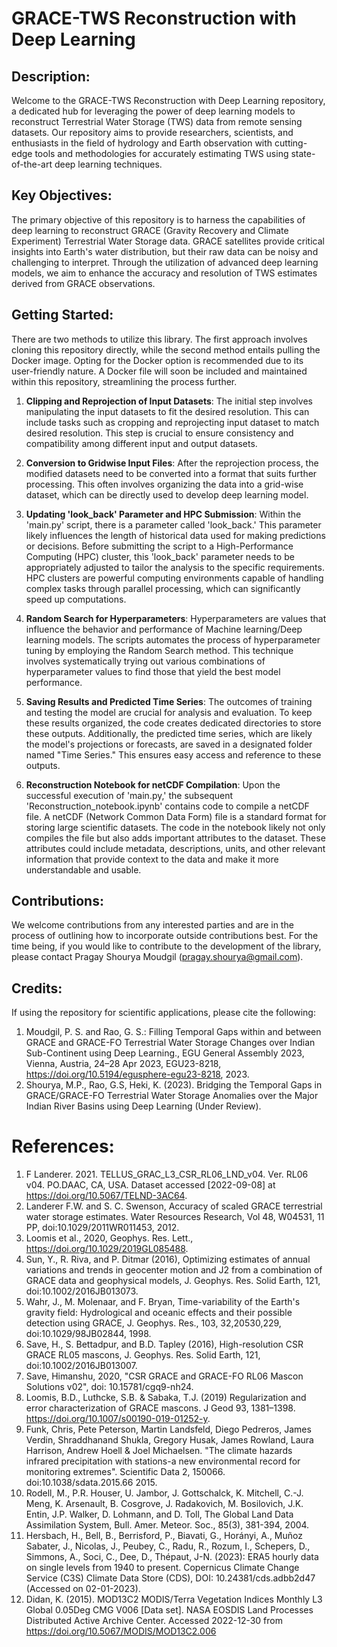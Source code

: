 # GRACE-TWS Reconstruction with Deep Learning

## Description:
Welcome to the GRACE-TWS Reconstruction with Deep Learning repository, a dedicated hub for leveraging the power of deep learning models to reconstruct Terrestrial Water Storage (TWS) data from remote sensing datasets. Our repository aims to provide researchers, scientists, and enthusiasts in the field of hydrology and Earth observation with cutting-edge tools and methodologies for accurately estimating TWS using state-of-the-art deep learning techniques.

## Key Objectives:
The primary objective of this repository is to harness the capabilities of deep learning to reconstruct GRACE (Gravity Recovery and Climate Experiment) Terrestrial Water Storage data. GRACE satellites provide critical insights into Earth's water distribution, but their raw data can be noisy and challenging to interpret. Through the utilization of advanced deep learning models, we aim to enhance the accuracy and resolution of TWS estimates derived from GRACE observations.

## Getting Started:
There are two methods to utilize this library. The first approach involves cloning this repository directly, while the second method entails pulling the Docker image. Opting for the Docker option is recommended due to its user-friendly nature. A Docker file will soon be included and maintained within this repository, streamlining the process further.

1. **Clipping and Reprojection of Input Datasets**: The initial step involves manipulating the input datasets to fit the desired resolution. This can include tasks such as cropping and reprojecting input dataset to match desired resolution. This step is crucial to ensure consistency and compatibility among different input and output datasets.

2. **Conversion to Gridwise Input Files**: After the reprojection process, the modified datasets need to be converted into a format that suits further processing. This often involves organizing the data into a grid-wise dataset, which can be directly used to develop deep learning model.

3. **Updating 'look_back' Parameter and HPC Submission**: Within the 'main.py' script, there is a parameter called 'look_back.' This parameter likely influences the length of historical data used for making predictions or decisions. Before submitting the script to a High-Performance Computing (HPC) cluster, this 'look_back' parameter needs to be appropriately adjusted to tailor the analysis to the specific requirements. HPC clusters are powerful computing environments capable of handling complex tasks through parallel processing, which can significantly speed up computations.

4. **Random Search for Hyperparameters**: Hyperparameters are values that influence the behavior and performance of Machine learning/Deep learning models. The scripts automates the process of hyperparameter tuning by employing the Random Search method. This technique involves systematically trying out various combinations of hyperparameter values to find those that yield the best model performance.

5. **Saving Results and Predicted Time Series**: The outcomes of training and testing the model are crucial for analysis and evaluation. To keep these results organized, the code creates dedicated directories to store these outputs. Additionally, the predicted time series, which are likely the model's projections or forecasts, are saved in a designated folder named "Time Series." This ensures easy access and reference to these outputs.

6. **Reconstruction Notebook for netCDF Compilation**: Upon the successful execution of 'main.py,' the subsequent 'Reconstruction_notebook.ipynb' contains code to compile a netCDF file. A netCDF (Network Common Data Form) file is a standard format for storing large scientific datasets. The code in the notebook likely not only compiles the file but also adds important attributes to the dataset. These attributes could include metadata, descriptions, units, and other relevant information that provide context to the data and make it more understandable and usable.

## Contributions:
We welcome contributions from any interested parties and are in the process of outlining how to incorporate outside contributions best. For the time being, if you would like to contribute to the development of the library, please contact Pragay Shourya Moudgil (pragay.shourya@gmail.com).

## Credits:
If using the repository for scientific applications, please cite the following: 
1. Moudgil, P. S. and Rao, G. S.: Filling Temporal Gaps within and between GRACE and GRACE-FO Terrestrial Water Storage Changes over Indian Sub-Continent using Deep Learning., EGU General Assembly 2023, Vienna, Austria, 24–28 Apr 2023, EGU23-8218, https://doi.org/10.5194/egusphere-egu23-8218, 2023.
2. Shourya, M.P., Rao, G.S, Heki, K. (2023). Bridging the Temporal Gaps in GRACE/GRACE-FO Terrestrial Water Storage Anomalies over the Major Indian River Basins using Deep Learning (Under Review).


# References:
1. F Landerer. 2021. TELLUS_GRAC_L3_CSR_RL06_LND_v04. Ver. RL06 v04. PO.DAAC, CA, USA. Dataset accessed [2022-09-08] at https://doi.org/10.5067/TELND-3AC64.
2. Landerer F.W. and S. C. Swenson, Accuracy of scaled GRACE terrestrial water storage estimates. Water Resources Research, Vol 48, W04531, 11 PP, doi:10.1029/2011WR011453, 2012.
3. Loomis et al., 2020, Geophys. Res. Lett., https://doi.org/10.1029/2019GL085488.
4. Sun, Y., R. Riva, and P. Ditmar (2016), Optimizing estimates of annual variations and trends in geocenter motion and J2 from a combination of GRACE data and geophysical models, J. Geophys. Res. Solid Earth, 121, doi:10.1002/2016JB013073.
5. Wahr, J., M. Molenaar, and F. Bryan, Time-variability of the Earth's gravity field: Hydrological and oceanic effects and their possible detection using GRACE, J. Geophys. Res., 103, 32,20530,229, doi:10.1029/98JB02844, 1998.
6. Save, H., S. Bettadpur, and B.D. Tapley (2016), High-resolution CSR GRACE RL05 mascons, J. Geophys. Res. Solid Earth, 121, doi:10.1002/2016JB013007.
7. Save, Himanshu, 2020, "CSR GRACE and GRACE-FO RL06 Mascon Solutions v02", doi: 10.15781/cgq9-nh24.
8. Loomis, B.D., Luthcke, S.B. & Sabaka, T.J. (2019) Regularization and error characterization of GRACE mascons. J Geod 93, 1381–1398. https://doi.org/10.1007/s00190-019-01252-y.
9. Funk, Chris, Pete Peterson, Martin Landsfeld, Diego Pedreros, James Verdin, Shraddhanand Shukla, Gregory Husak, James Rowland, Laura Harrison, Andrew Hoell & Joel Michaelsen. "The climate hazards infrared precipitation with stations-a new environmental record for monitoring extremes". Scientific Data 2, 150066. doi:10.1038/sdata.2015.66 2015.
10. Rodell, M., P.R. Houser, U. Jambor, J. Gottschalck, K. Mitchell, C.-J. Meng, K. Arsenault, B. Cosgrove, J. Radakovich, M. Bosilovich, J.K. Entin, J.P. Walker, D. Lohmann, and D. Toll, The Global Land Data Assimilation System, Bull. Amer. Meteor. Soc., 85(3), 381-394, 2004.
11. Hersbach, H., Bell, B., Berrisford, P., Biavati, G., Horányi, A., Muñoz Sabater, J., Nicolas, J., Peubey, C., Radu, R., Rozum, I., Schepers, D., Simmons, A., Soci, C., Dee, D., Thépaut, J-N. (2023): ERA5 hourly data on single levels from 1940 to present. Copernicus Climate Change Service (C3S) Climate Data Store (CDS), DOI: 10.24381/cds.adbb2d47 (Accessed on 02-01-2023).
12. Didan, K. (2015). MOD13C2 MODIS/Terra Vegetation Indices Monthly L3 Global 0.05Deg CMG V006 [Data set]. NASA EOSDIS Land Processes Distributed Active Archive Center. Accessed 2022-12-30 from https://doi.org/10.5067/MODIS/MOD13C2.006


